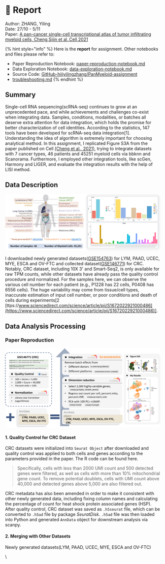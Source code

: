 # 📙 Report

Author: ZHANG, Yiling\
Date: 27/10 - 5/11\
Paper:  [A pan-cancer single-cell transcriptional atlas of tumor infiltrating myeloid cells, Cheng,Sijin et al.,Cell,2021](https://www.cell.com/cell/fulltext/S0092-8674\(21\)00010-6#secsectitle0075)

{% hint style="info" %}
Here is the **report** for assignment. Other notebooks and files please refer to:&#x20;

* Paper Reproduction Notebook: [paper-reproduction-notebook.md](paper-reproduction-notebook.md "mention")
* Data Exploration Notebook: [data-exploration-notebook.md](data-exploration-notebook.md "mention")
* Source Code: [GitHub-hiiiyilingzhang/PanMyeloid-assignment](https://github.com/hiiiyilingzhang/PanMyeloid-assignment)
* [troubleshooting.md](troubleshooting.md "mention")
{% endhint %}

## Summary

Single-cell RNA sequencing(scRNA-seq) continues to grow at an unprecedented pace, and while achievements and challenges co-exist when integrating data. Samples, conditions, modalities, or batches all deserve extra attention for data integration, which holds the promise for better characterization of cell identities. According to the statistics, 147 tools have been developed for scRNA-seq data integration\[1]. Understanding the idea of algorithm is extremely important for choosing analytical method. In this assignment, I replicated Figure S3A from the paper published on Cell [(Cheng et al., 2021)](https://www.cell.com/cell/fulltext/S0092-8674\(21\)00010-6#supplementaryMaterial), trying to integrate datasets with 7 cancer types, 46 patients and 45251 myeloid cells via bbknn and Scanorama. Furthermore, I employed other integration tools, like scGen, Harmony and LIGER, and evaluate the integration results with the help of LISI method.

## Data Description

![Sample Info](.gitbook/assets/sampleDiscription.png)

I downloaded newly generated datasets([GSE154763](https://www.ncbi.nlm.nih.gov/geo/query/acc.cgi?acc=GSE154763)) for LYM, PAAD, UCEC, MYE, ESCA and OV-FTC and collected dataset([GSE146771](https://www.ncbi.nlm.nih.gov/geo/query/acc.cgi?acc=GSE146771)) for CRC. Notably, CRC dataset, including 10X 3' and Smart-Seq2, is only available for raw TPM counts, while other datasets have already pass the quality control procedure and normalized. For the samples here, we can observe the various cell number for each patient (e.g., P1228 has 22 cells, P0408 has 6556 cells). The huge variability may come from tissue/cell types, inaccurate estimation of input cell number, or poor conditions and death of cells during experiments\[2 [ttps://www.sciencedirect.com/science/article/pii/S1672022921000486](https://www.sciencedirect.com/science/article/pii/S1672022921000486)].

## Data Analysis Processing

### Paper Reproduction

![WORKFLOW](.gitbook/assets/PaperReproduceWorkFlow.png)

#### 1. Quality Control for CRC Dataset

CRC datasets were initialized into `Seurat Object` after downloaded and quality control was applied to both cells and genes according to the parameters provided in the paper. The R code can be found here.

> Specifically, cells with less than 2000 UMI count and 500 detected genes were filtered, as well as cells with more than 10% mitochondrial gene count. To remove potential doublets, cells with UMI count above 40,000 and detected genes above 5,000 are also filtered out.

CRC metadata has also been amended in order to make it consistent with other newly generated data, including fixing column names and calculating the percentage of count for heat shock protein associated genes (HSP). After quality control, CRC dataset was saved as `.h5seurat` file, which can be converted to `.h5ad` file by package _SeuratDisk_. `.h5ad` file was then loaded into Python and generated `AnnData` object for downstream analysis via scanpy.

#### 2. Merging with Other Datasets

Newly generated datasets(LYM, PAAD, UCEC, MYE, ESCA and OV-FTC)

\
